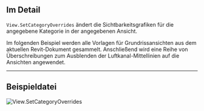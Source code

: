 ## Im Detail
`View.SetCategoryOverrides` ändert die Sichtbarkeitsgrafiken für die angegebene Kategorie in der angegebenen Ansicht.

Im folgenden Beispiel werden alle Vorlagen für Grundrissansichten aus dem aktuellen Revit-Dokument gesammelt. Anschließend wird eine Reihe von Überschreibungen zum Ausblenden der Luftkanal-Mittellinien auf die Ansichten angewendet.
___
## Beispieldatei

![View.SetCategoryOverrides](./Revit.Elements.Views.View.SetCategoryOverrides_img.jpg)
